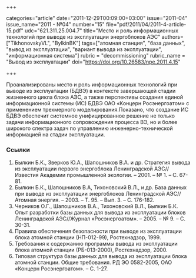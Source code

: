 +++

categories="article"
date="2011-12-29T00:09:00+03:00"
issue="2011-04"
issue_name="2011 - №04"
number="15"
file="pdf/2011/04/2011-4-article-15.pdf"
udc="621.311.25.004.7"
title="Место и роль информационных технологий при выводе из эксплуатации энергоблоков АЭС"
authors=["TikhonovskyVL", "BylkinBK"]
tags=["атомная станция", "база данных", "вывод из эксплуатации", "вариант вывода из эксплуатации", "информационная система"]
rubric = "decommissioning"
rubric_name = "Вывод из эксплуатации"
doi="https://doi.org/10.26583/npe.2011.4.15"

+++

Проанализированы место и роль информационных технологий при выводе из эксплуатации (БДВЭ) в контексте завершающей стадии жизненного цикла блока АЭС, а также перспективы создания единой информационной системы (ИС) БДВЭ ОАО «Концерн Росэнергоатом» с применением трехмерного моделирования.Показано, что создание ИС БДВЭ обеспечит системное унифицированное решение не только задачи информационного сопровождения процесса ВЭ, но и более широкого спектра задач по управлению инженерно-технической информацией на стадии эксплуатации.

### Ссылки

1. Былкин Б.К., Зверков Ю.А., Шапошников В.А. и др. Стратегия вывода из эксплуатации первого энергоблока Ленинградской АЭС//Известия Академии промышленной экологии. – 2001. – № 1. – С. 67-81.
2. Былкин Б.К., Шапошников В.А, Тихоновский В.Л., и др. База данных при выводе из эксплуатации энергоблоков Ленинградской АЭС//Атомная энергия. – 2003. – Т. 95. – Вып. 3. – С. 176-182.
3. Черников О.Г., Шапошников В.А., Тихоновский В.Л., Былкин Б.К. Опыт разработки базы данных для вывода из эксплуатации блоков Ленинградской АЭС//Журнал «Росэнергоатом». – 2005. – № 9. – С. 30-31.
4. Правила обеспечения безопасности при выводе из эксплуатации блока атомной станции (НП-012-99), Ростехнадзор, 1999.
5. Требования к содержанию программы вывода из эксплуатации блока атомной станции (РБ-013-2000), Ростехнадзор, 2000.
6. Типовая структура базы данных для вывода из эксплуатации блока атомной станции. Общие требования. РД ЭО 0582-2005, ОАО «Концерн Росэнергоатом». – С. 1-27.